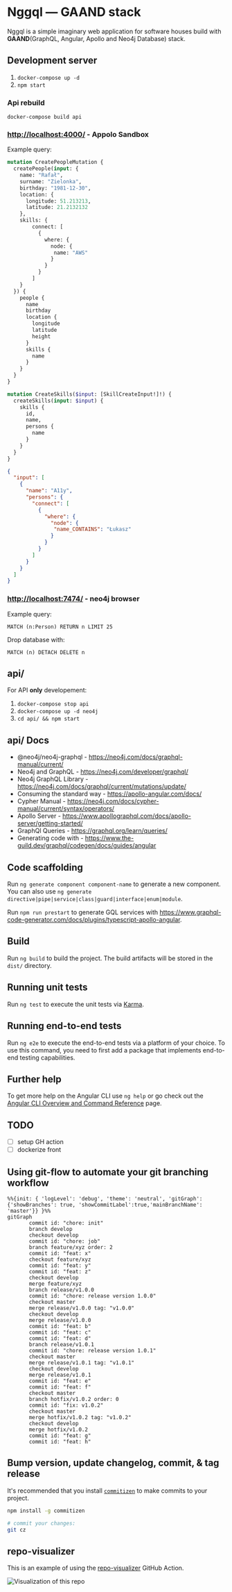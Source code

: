 # Nggql — GAAND stack

Nggql is a simple imaginary web application for software houses build with __GAAND__(GraphQL, Angular, Apollo and Neo4j Database) stack.

## Development server

1. `docker-compose up -d`
2. `npm start`

### Api rebuild

`docker-compose build api`

### <http://localhost:4000/> - Appolo Sandbox

Example query:

```graphql
mutation CreatePeopleMutation {
  createPeople(input: {
    name: "Rafał",
    surname: "Zielonka",
    birthday: "1981-12-30",
    location: {
      longitude: 51.213213,
      latitude: 21.2132132
    },
    skills: {
        connect: [
          {
            where: {
              node: {
               name: "AWS"
              }
            }
          }
        ]
    }
  }) {
    people {
      name
      birthday
      location {
        longitude
        latitude
        height
      }
      skills {
        name
      }
    }
  }
}
```

```graphql
mutation CreateSkills($input: [SkillCreateInput!]!) {
  createSkills(input: $input) {
    skills {
      id,
      name,
      persons {
        name
      }
    }
  }
}
```

```json
{
  "input": [
    {
      "name": "A11y",
      "persons": {
        "connect": [
          {
            "where": {
              "node": {
               "name_CONTAINS": "Łukasz"
              }
            }
          }
        ]
      }
    }
  ]
}
```

### <http://localhost:7474/> - neo4j browser

Example query:

```cypher
MATCH (n:Person) RETURN n LIMIT 25
```

Drop database with:

```cypher
MATCH (n) DETACH DELETE n
```

## api/

For API __only__ developement:

1. `docker-compose stop api`
2. `docker-compose up -d neo4j`
3. `cd api/ && npm start`

## api/ Docs

- @neo4j/neo4j-graphql -  <https://neo4j.com/docs/graphql-manual/current/>
- Neo4j and GraphQL - <https://neo4j.com/developer/graphql/>
- Neo4j GraphQL Library - <https://neo4j.com/docs/graphql/current/mutations/update/>
- Consuming the standard way - <https://apollo-angular.com/docs/>
- Cypher Manual - <https://neo4j.com/docs/cypher-manual/current/syntax/operators/>
- Apollo Server - <https://www.apollographql.com/docs/apollo-server/getting-started/>
- GraphQl Queries - <https://graphql.org/learn/queries/>
- Generating code with - <https://www.the-guild.dev/graphql/codegen/docs/guides/angular>

## Code scaffolding

Run `ng generate component component-name` to generate a new component. You can also use `ng generate directive|pipe|service|class|guard|interface|enum|module`.

Run `npm run prestart` to generate GQL services with <https://www.graphql-code-generator.com/docs/plugins/typescript-apollo-angular>.

## Build

Run `ng build` to build the project. The build artifacts will be stored in the `dist/` directory.

## Running unit tests

Run `ng test` to execute the unit tests via [Karma](https://karma-runner.github.io).

## Running end-to-end tests

Run `ng e2e` to execute the end-to-end tests via a platform of your choice. To use this command, you need to first add a package that implements end-to-end testing capabilities.

## Further help

To get more help on the Angular CLI use `ng help` or go check out the [Angular CLI Overview and Command Reference](https://angular.io/cli) page.

## TODO

- [ ] setup GH action
- [ ] dockerize front

## Using git-flow to automate your git branching workflow

```mermaid
%%{init: { 'logLevel': 'debug', 'theme': 'neutral', 'gitGraph': {'showBranches': true, 'showCommitLabel':true,'mainBranchName': 'master'}} }%%
gitGraph
       commit id: "chore: init"
       branch develop
       checkout develop
       commit id: "chore: job"
       branch feature/xyz order: 2
       commit id: "feat: x"
       checkout feature/xyz
       commit id: "feat: y"
       commit id: "feat: z"
       checkout develop
       merge feature/xyz
       branch release/v1.0.0
       commit id: "chore: release version 1.0.0"
       checkout master
       merge release/v1.0.0 tag: "v1.0.0"
       checkout develop
       merge release/v1.0.0
       commit id: "feat: b"
       commit id: "feat: c"
       commit id: "feat: d"
       branch release/v1.0.1
       commit id: "chore: release version 1.0.1"
       checkout master
       merge release/v1.0.1 tag: "v1.0.1"
       checkout develop
       merge release/v1.0.1
       commit id: "feat: e"
       commit id: "feat: f"
       checkout master
       branch hotfix/v1.0.2 order: 0
       commit id: "fix: v1.0.2"
       checkout master
       merge hotfix/v1.0.2 tag: "v1.0.2"
       checkout develop
       merge hotfix/v1.0.2
       commit id: "feat: g"
       commit id: "feat: h"
```

## Bump version, update changelog, commit, & tag release

It's recommended that you install [`commitizen`](https://github.com/commitizen/cz-cli) to make commits to your project.

```sh
npm install -g commitizen

# commit your changes:
git cz
```

## repo-visualizer

This is an example of using the [repo-visualizer](https://github.com/githubocto/repo-visualizer) GitHub Action.

![Visualization of this repo](./diagram.svg)
